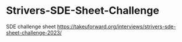 # Strivers-SDE-Sheet-Challenge
SDE challenge sheet
https://takeuforward.org/interviews/strivers-sde-sheet-challenge-2023/
